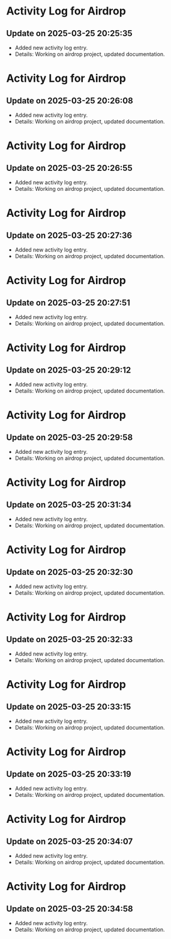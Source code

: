 # Activity Log for Airdrop

## Update on 2025-03-25 20:25:35
- Added new activity log entry.
- Details: Working on airdrop project, updated documentation.

# Activity Log for Airdrop

## Update on 2025-03-25 20:26:08
- Added new activity log entry.
- Details: Working on airdrop project, updated documentation.

# Activity Log for Airdrop

## Update on 2025-03-25 20:26:55
- Added new activity log entry.
- Details: Working on airdrop project, updated documentation.

# Activity Log for Airdrop

## Update on 2025-03-25 20:27:36
- Added new activity log entry.
- Details: Working on airdrop project, updated documentation.

# Activity Log for Airdrop

## Update on 2025-03-25 20:27:51
- Added new activity log entry.
- Details: Working on airdrop project, updated documentation.

# Activity Log for Airdrop

## Update on 2025-03-25 20:29:12
- Added new activity log entry.
- Details: Working on airdrop project, updated documentation.

# Activity Log for Airdrop

## Update on 2025-03-25 20:29:58
- Added new activity log entry.
- Details: Working on airdrop project, updated documentation.

# Activity Log for Airdrop

## Update on 2025-03-25 20:31:34
- Added new activity log entry.
- Details: Working on airdrop project, updated documentation.

# Activity Log for Airdrop

## Update on 2025-03-25 20:32:30
- Added new activity log entry.
- Details: Working on airdrop project, updated documentation.

# Activity Log for Airdrop

## Update on 2025-03-25 20:32:33
- Added new activity log entry.
- Details: Working on airdrop project, updated documentation.

# Activity Log for Airdrop

## Update on 2025-03-25 20:33:15
- Added new activity log entry.
- Details: Working on airdrop project, updated documentation.

# Activity Log for Airdrop

## Update on 2025-03-25 20:33:19
- Added new activity log entry.
- Details: Working on airdrop project, updated documentation.

# Activity Log for Airdrop

## Update on 2025-03-25 20:34:07
- Added new activity log entry.
- Details: Working on airdrop project, updated documentation.

# Activity Log for Airdrop

## Update on 2025-03-25 20:34:58
- Added new activity log entry.
- Details: Working on airdrop project, updated documentation.

